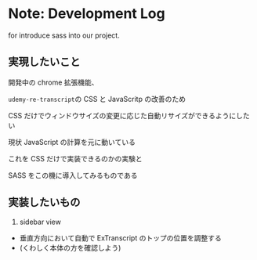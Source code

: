 # Note: Development Log

for introduce sass into our project.

## 実現したいこと

開発中の chrome 拡張機能、

`udemy-re-transcript`の CSS と JavaScritp の改善のため

CSS だけでウィンドウサイズの変更に応じた自動リサイズができるようにしたい

現状 JavaScript の計算を元に動いている

これを CSS だけで実装できるのかの実験と

SASS をこの機に導入してみるものである

## 実装したいもの

1. sidebar view

-   垂直方向において自動で ExTranscript のトップの位置を調整する
-   (くわしく本体の方を確認しよう)
